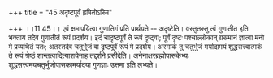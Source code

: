 +++
title = "45 अदृष्टपूर्वं हृषितोऽस्मि"

+++
।।11.45।। एवं क्षमापयित्वा गुणातिगं प्रति प्रार्थयते -- अदृष्टेति।
वस्तुतस्तु त्वं गुणातीत इति भक्ताय तदेव गुणातीतं रूपं प्रदर्शय। इदं
चादृष्टपूर्वं ते रूपं दृष्ट्वा; पूर्वं दृष्टः पश्चाल्लोकान् ग्रसमानं
ज्ञात्वा मनो मे प्रव्यथितं यतः; अतस्तदेव चतुर्भुजं वा दृष्टपूर्वं रूपं
मे प्रदर्शय। अस्माकं तु चतुर्भुजं मर्यादामयं शुद्धसत्त्वात्मकं ते रूपं
श्रेष्ठं शान्तत्वादित्याशयेनाह तद्दर्शने प्रसीदेति।
अनेनाक्षरब्रह्मोपासकेभ्यः शुद्धसत्त्वमयचतुर्भुजोपासकामर्यादया गुणज्ञाः
उत्तमा इति लभ्यते।
